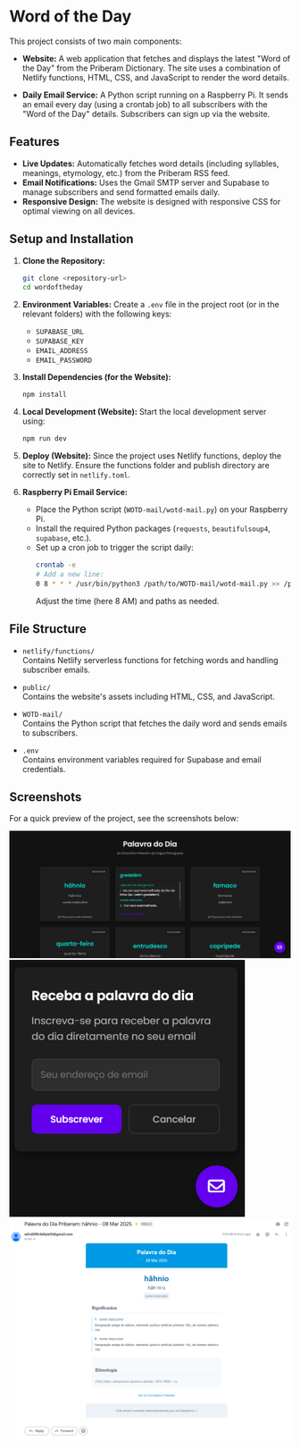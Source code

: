 # Word of the Day

This project consists of two main components:

- **Website:** A web application that fetches and displays the latest "Word of the Day" from the Priberam Dictionary. The site uses a combination of Netlify functions, HTML, CSS, and JavaScript to render the word details.
  
- **Daily Email Service:** A Python script running on a Raspberry Pi. It sends an email every day (using a crontab job) to all subscribers with the "Word of the Day" details. Subscribers can sign up via the website.

## Features

- **Live Updates:** Automatically fetches word details (including syllables, meanings, etymology, etc.) from the Priberam RSS feed.
- **Email Notifications:** Uses the Gmail SMTP server and Supabase to manage subscribers and send formatted emails daily.
- **Responsive Design:** The website is designed with responsive CSS for optimal viewing on all devices.

## Setup and Installation

1. **Clone the Repository:**
   ```bash
   git clone <repository-url>
   cd wordoftheday
   ```

2. **Environment Variables:**
   Create a `.env` file in the project root (or in the relevant folders) with the following keys:
   - `SUPABASE_URL`
   - `SUPABASE_KEY`
   - `EMAIL_ADDRESS`
   - `EMAIL_PASSWORD`

3. **Install Dependencies (for the Website):**
   ```bash
   npm install
   ```

4. **Local Development (Website):**
   Start the local development server using:
   ```bash
   npm run dev
   ```

5. **Deploy (Website):**
   Since the project uses Netlify functions, deploy the site to Netlify. Ensure the functions folder and publish directory are correctly set in `netlify.toml`.

6. **Raspberry Pi Email Service:**
   - Place the Python script (`WOTD-mail/wotd-mail.py`) on your Raspberry Pi.
   - Install the required Python packages (`requests`, `beautifulsoup4`, `supabase`, etc.).
   - Set up a cron job to trigger the script daily:
     ```bash
     crontab -e
     # Add a new line:
     0 8 * * * /usr/bin/python3 /path/to/WOTD-mail/wotd-mail.py >> /path/to/wotd-mail/wotd.log 2>&1
     ```
     Adjust the time (here 8 AM) and paths as needed.

## File Structure

- `netlify/functions/`  
  Contains Netlify serverless functions for fetching words and handling subscriber emails.

- `public/`  
  Contains the website's assets including HTML, CSS, and JavaScript.

- `WOTD-mail/`  
  Contains the Python script that fetches the daily word and sends emails to subscribers.

- `.env`  
  Contains environment variables required for Supabase and email credentials.

## Screenshots

For a quick preview of the project, see the screenshots below:

![Website Screenshot](./screenshots/webpage.png)
![Website Mail Screenshot](./screenshots/mail-subscription.png)
![Email Service Screenshot](./screenshots/mail.png)

